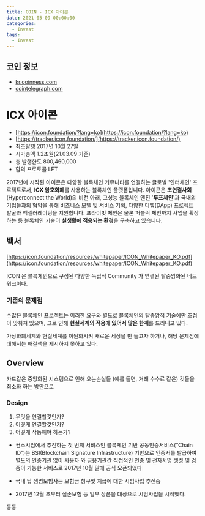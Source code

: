 ```yaml
---
title: COIN - ICX 아이콘
date: 2021-05-09 00:00:00
categories:
  - Invest
tags:
  - Invest
---
```


## 코인 정보
- [kr.coinness.com](kr.coinness.com)
- [cointelegraph.com](cointelegraph.com)

# ICX 아이콘
- [https://icon.foundation/?lang=ko](https://icon.foundation/?lang=ko)
- [https://tracker.icon.foundation/](https://tracker.icon.foundation/)
- 최초발행	2017년 10월 27일
- 시가총액	1.2조원(21.03.09 기준)
- 총 발행한도	800,460,000
- 합의 프로토콜	LFT


2017년에 시작된 아이콘은 다양한 블록체인 커뮤니티를 연결하는 글로벌 '인터체인' 프로젝트로서, **ICX 암호화폐**를 사용하는 블록체인 플랫폼입니다. 아이콘은 **초연결사회**(Hyperconnect the World)의 비전 아래, 고성능 블록체인 엔진 '**루프체인**'과 국내외 기업들과의 협약을 통해 비즈니스 모델 및 서비스 기획, 다양한 디앱(DApp) 프로젝트 발굴과 엑셀러레이팅을 지원합니다. 프라이빗 체인은 물론 퍼블릭 체인까지 사업을 확장하는 등 블록체인 기술이 **실생활에 적용되는 환경**을 구축하고 있습니다.

## 백서
[https://icon.foundation/resources/whitepaper/ICON_Whitepaper_KO.pdf](https://icon.foundation/resources/whitepaper/ICON_Whitepaper_KO.pdf)

ICON 은 블록체인으로 구성된 다양한 독립적 Community 가 연결된 탈중앙화된 네트워크이다.

### 기존의 문제점

수많은 블록체인 프로젝트는 이러한 요구와 별도로 블록체인의 탈중앙적 기술에만 초점이
맞춰져 있으며, 그로 인해 **현실세계의 적용에 있어서 많은 한계**를 드러내고 있다. 

가상화폐세계와 현실세계를 이원화시켜 새로운 세상을 만
들고자 하거나, 해당 문제점에 대해서는 해결책을 제시하지 못하고 있다.


## Overview
카드같은 중앙화된 시스템으로 인해 오는손실들
(예를 들면, 거래 수수료 같은) 것들을 최소화 하는 방안으로 

### Design
1. 무엇을 연결할것인가?
2. 어떻게 연결할것인가?
3. 어떻게 작동해야 하는가?


- 컨소시엄에서 추진하는 첫 번째 서비스인 블록체인 기반 공동인증서비스(“Chain ID”)는
BSI(Blockchain Signature Infrastructure) 기반으로 인증서를 발급하여 별도의 인증기관 없이 사용자
와 금융기관간 직접적인 인증 및 전자서명 생성 및 검증이 가능한 서비스로 2017년 10월 말에
공식 오픈되었다

- 국내 탑 생명보험사는 보험금 청구및 지급에 대한 시범사업 추진중

- 2017년 12월 초부터 실손보험
등 일부 상품을 대상으로 시범사업을 시작했다.

등등

